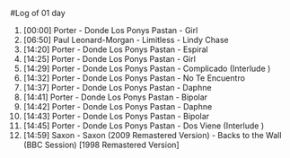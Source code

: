 #Log of 01 day

1. [00:00] Porter - Donde Los Ponys Pastan - Girl
1. [06:50] Paul Leonard-Morgan - Limitless - Lindy Chase
1. [14:20] Porter - Donde Los Ponys Pastan - Espiral
1. [14:25] Porter - Donde Los Ponys Pastan - Girl
1. [14:29] Porter - Donde Los Ponys Pastan - Complicado (Interlude )
1. [14:32] Porter - Donde Los Ponys Pastan - No Te Encuentro
1. [14:37] Porter - Donde Los Ponys Pastan - Daphne
1. [14:41] Porter - Donde Los Ponys Pastan - Bipolar
1. [14:42] Porter - Donde Los Ponys Pastan - Daphne
1. [14:43] Porter - Donde Los Ponys Pastan - Bipolar
1. [14:45] Porter - Donde Los Ponys Pastan - Dos Viene (Interlude )
1. [14:59] Saxon - Saxon (2009 Remastered Version) - Backs to the Wall (BBC Session) [1998 Remastered Version]

